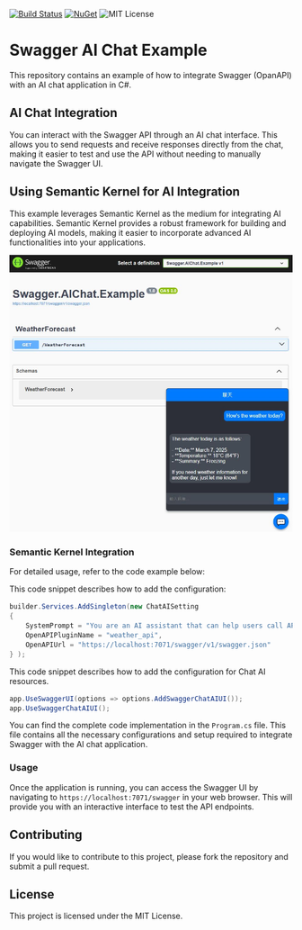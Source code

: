 [![Build Status](https://github.com/solawish/Swagger.AIChat/actions/workflows/dotnet.yml/badge.svg)](https://github.com/solawish/Swagger.AIChat/actions/workflows/dotnet.yml)
[![NuGet](https://img.shields.io/nuget/v/Swagger.AIChat.svg)](https://www.nuget.org/packages/Swagger.AIChat/)
![MIT License](https://img.shields.io/badge/license-MIT-orange.svg)

# Swagger AI Chat Example

This repository contains an example of how to integrate Swagger (OpanAPI) with an AI chat application in C#. 

## AI Chat Integration

You can interact with the Swagger API through an AI chat interface. This allows you to send requests and receive responses directly from the chat, making it easier to test and use the API without needing to manually navigate the Swagger UI.

## Using Semantic Kernel for AI Integration

This example leverages Semantic Kernel as the medium for integrating AI capabilities. Semantic Kernel provides a robust framework for building and deploying AI models, making it easier to incorporate advanced AI functionalities into your applications.

![demo](demo.jpg)

### Semantic Kernel Integration

For detailed usage, refer to the code example below:

This code snippet describes how to add the configuration:
```csharp
builder.Services.AddSingleton(new ChatAISetting 
{
    SystemPrompt = "You are an AI assistant that can help users call APIs.",
    OpenAPIPluginName = "weather_api",
    OpenAPIUrl = "https://localhost:7071/swagger/v1/swagger.json"
} );
```

This code snippet describes how to add the configuration for Chat AI resources.
```csharp
app.UseSwaggerUI(options => options.AddSwaggerChatAIUI());
app.UseSwaggerChatAIUI();
```

You can find the complete code implementation in the `Program.cs` file. This file contains all the necessary configurations and setup required to integrate Swagger with the AI chat application.

### Usage

Once the application is running, you can access the Swagger UI by navigating to `https://localhost:7071/swagger` in your web browser. This will provide you with an interactive interface to test the API endpoints.

## Contributing

If you would like to contribute to this project, please fork the repository and submit a pull request.

## License

This project is licensed under the MIT License.
